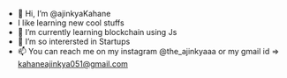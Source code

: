 - 👋 Hi, I’m @ajinkyaKahane
- I like learning new cool stuffs
- 🌱 I’m currently learning blockchain using Js
- 💞️ I’m so interersted in Startups
- 📫 You can reach me on my instagram @the_ajinkyaaa or my gmail id => kahaneajinkya051@gmail.com
<!---
ajinkyaKahane/ajinkyaKahane is a ✨ special ✨ repository because its `README.md` (this file) appears on your GitHub profile.
You can click the Preview link to take a look at your changes.
--->
